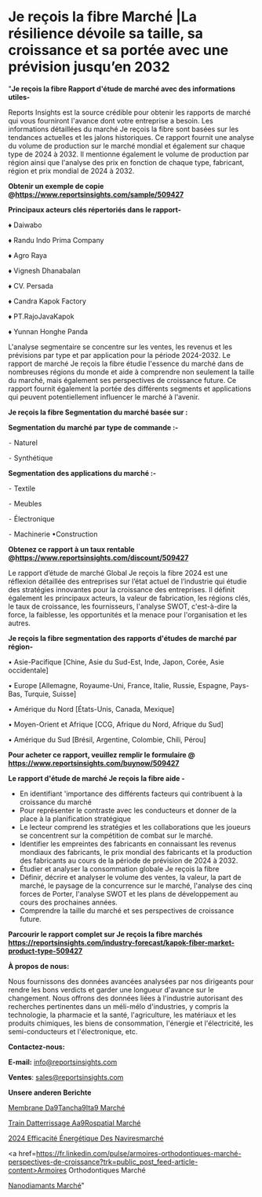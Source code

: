 # Je reçois la fibre Marché |La résilience dévoile sa taille, sa croissance et sa portée avec une prévision jusqu’en 2032

"<strong>Je reçois la fibre Rapport d'étude de marché avec des informations utiles-</strong>

Reports Insights est la source crédible pour obtenir les rapports de marché qui vous fourniront l'avance dont votre entreprise a besoin. Les informations détaillées du marché Je reçois la fibre sont basées sur les tendances actuelles et les jalons historiques. Ce rapport fournit une analyse du volume de production sur le marché mondial et également sur chaque type de 2024 à 2032. Il mentionne également le volume de production par région ainsi que l'analyse des prix en fonction de chaque type, fabricant, région et prix mondial de 2024 à 2032.

<strong><b>Obtenir un exemple de copie @</b></strong><a href=https://www.reportsinsights.com/sample/509427><strong><b>https://www.reportsinsights.com/sample/509427</b></strong></a>

<b>Principaux acteurs clés répertoriés dans le rapport-</b>

<b> </b>♦ Daiwabo

♦ Randu Indo Prima Company

♦ Agro Raya

♦ Vignesh Dhanabalan

♦ CV. Persada

♦ Candra Kapok Factory

♦ PT.RajoJavaKapok

♦ Yunnan Honghe Panda

L'analyse segmentaire se concentre sur les ventes, les revenus et les prévisions par type et par application pour la période 2024-2032. Le rapport de marché Je reçois la fibre étudie l'essence du marché dans de nombreuses régions du monde et aide à comprendre non seulement la taille du marché, mais également ses perspectives de croissance future. Ce rapport fournit également la portée des différents segments et applications qui peuvent potentiellement influencer le marché à l'avenir.

<strong>Je reçois la fibre Segmentation du marché basée sur :</strong>

<strong>Segmentation du marché par type de commande :-</strong>

⁃ Naturel

⁃ Synthétique

<strong>Segmentation des applications du marché :-</strong>

⁃ Textile

⁃ Meubles

⁃ Électronique

⁃ Machinerie
•Construction

<strong><b>Obtenez ce rapport à un taux rentable @</b></strong><a href=https://www.reportsinsights.com/discount/509427><strong><b>https://www.reportsinsights.com/discount/509427</b></strong></a>

Le rapport d’étude de marché Global Je reçois la fibre 2024 est une réflexion détaillée des entreprises sur l’état actuel de l’industrie qui étudie des stratégies innovantes pour la croissance des entreprises. Il définit également les principaux acteurs, la valeur de fabrication, les régions clés, le taux de croissance, les fournisseurs, l'analyse SWOT, c'est-à-dire la force, la faiblesse, les opportunités et la menace pour l'organisation et les autres.

<strong>Je reçois la fibre segmentation des rapports d'études de marché par région-</strong>

• Asie-Pacifique [Chine, Asie du Sud-Est, Inde, Japon, Corée, Asie occidentale]

• Europe [Allemagne, Royaume-Uni, France, Italie, Russie, Espagne, Pays-Bas, Turquie, Suisse]

• Amérique du Nord [États-Unis, Canada, Mexique]

• Moyen-Orient et Afrique [CCG, Afrique du Nord, Afrique du Sud]

• Amérique du Sud [Brésil, Argentine, Colombie, Chili, Pérou]

<strong>Pour acheter ce rapport, veuillez remplir le formulaire @   <a href=https://www.reportsinsights.com/buynow/509427>https://www.reportsinsights.com/buynow/509427</a></strong>

<strong>Le rapport d'étude de marché Je reçois la fibre aide -</strong>
<ul>
  <li>En identifiant 'importance des différents facteurs qui contribuent à la croissance du marché</li>
  <li>Pour représenter le contraste avec les conducteurs et donner de la place à la planification stratégique</li>
  <li>Le lecteur comprend les stratégies et les collaborations que les joueurs se concentrent sur la compétition de combat sur le marché.</li>
  <li>Identifier les empreintes des fabricants en connaissant les revenus mondiaux des fabricants, le prix mondial des fabricants et la production des fabricants au cours de la période de prévision de 2024 à 2032.</li>
  <li>Étudier et analyser la consommation globale Je reçois la fibre</li>
  <li>Définir, décrire et analyser le volume des ventes, la valeur, la part de marché, le paysage de la concurrence sur le marché, l'analyse des cinq forces de Porter, l'analyse SWOT et les plans de développement au cours des prochaines années.</li>
  <li>Comprendre la taille du marché et ses perspectives de croissance future.</li>
</ul>

<strong>Parcourir le rapport complet sur Je reçois la fibre marchés <a href=https://reportsinsights.com/industry-forecast/kapok-fiber-market-product-type-509427>https://reportsinsights.com/industry-forecast/kapok-fiber-market-product-type-509427</a></strong>

<strong>À propos de nous:</strong>

Nous fournissons des données avancées analysées par nos dirigeants pour rendre les bons verdicts et garder une longueur d'avance sur le changement. Nous offrons des données liées à l'industrie autorisant des recherches pertinentes dans un méli-mélo d'industries, y compris la technologie, la pharmacie et la santé, l'agriculture, les matériaux et les produits chimiques, les biens de consommation, l'énergie et l'électricité, les semi-conducteurs et l'électronique, etc.

<strong>Contactez-nous:</strong>

<strong>E-mail:</strong> <a href=mailto:info@reportsinsights.com>info@reportsinsights.com</a>

<strong>Ventes</strong>: <a href=mailto:sales@reportsinsights.com>sales@reportsinsights.com</a>

<strong>Unsere anderen Berichte</strong>

<a href=https://www.linkedin.com/pulse/membrane-d%C3%A9tanch%C3%A9it%C3%A9-march%C3%A9-acc%C3%A9l%C3%A9ration-de-ij54f/>Membrane Da9Tancha9Ita9 Marché</a>

<a href=https://www.linkedin.com/pulse/train-datterrissage-a%C3%A9rospatial-march%C3%A9-2024-taille-xockc/>Train Datterrissage Aa9Rospatial Marché</a>

<a href=https://www.linkedin.com/pulse/2024-efficacité-énergétique-des-naviresmarché-zc8mc/>2024 Efficacité Énergétique Des Naviresmarché</a>

<a href=https://fr.linkedin.com/pulse/armoires-orthodontiques-marché-perspectives-de-croissance?trk=public_post_feed-article-content>Armoires Orthodontiques Marché</a>

<a href=https://www.linkedin.com/pulse/nanodiamants-march%C3%A9-analyse-historique-actuelle-uflhf/>Nanodiamants Marché</a>"
